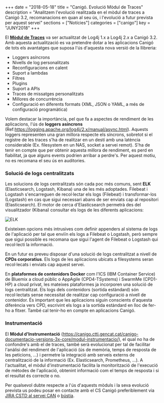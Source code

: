 +++
date        = "2018-05-18"
title       = "Canigó. Evolució Mòdul de Traces"
description = "Analitzem l'evolució realitzada en el mòdul de traces a Canigó 3.2, recomanacions en quan al seu ús, i l'evolució a futur prevista per aquest servei"
sections    = ["Notícies"]
categories  = ["canigo"]
key         = "JUNY2018"
+++

El [**Mòdul de Traces**](https://canigo.ctti.gencat.cat/canigo-documentacio-versions-3x-core/modul-traces/) va ser actualitzat de Log4j 1.x a Log4j 2.x a Canigó 3.2. Amb aquesta actualització es va pretendre dotar a les aplicacions Canigó de tots els avantatges que suposa l'ús d'aquesta nova versió de la llibreria:

* Loggers asíncrons
* Nivells de log personalitzats
* Reconfiguracions en calent
* Suport a lambdas
* Filtres
* Plugins
* Suport a APIs
* Traces de missatges personalitzats
* Millores de concurrència
* Configuració en diferents formats (XML, JSON o YAML, a més de configuració programàtica)

Volem destacar la importància, pel que fa a aspectes de rendiment de les aplicacions, l'ús de **loggers asíncrons** (Ref:https://logging.apache.org/log4j/2.x/manual/async.html). Aquests loggers representen una gran millora respecte els síncrons, sobretot si el registre de les traces s'ha de realitzar en un destí amb una latència considerable (Ex. filesystem en un NAS, socket a servei remot). S'ha de tenir en compte que per obtenir aquesta millora de rendiment, es perd en fiabilitat, ja que alguns events podrien arribar a perdre's. Per aquest motiu, no es recomana el seu ús en auditories.

### Solució de logs centralitzats

Les solucions de logs centralitzats són cada poc més comuns, sent **ELK** (Elasticsearch, Logstash, Kibana) una de les més adoptades. Filebeat i Logstash s'encarreguen de recol·lectar els logs (Filebeat) i transformar-los (Logstash) en cas que sigui necessari abans de ser enviats cap al repositori (Elasticsearch). El motor de cerca d'Elasticsearch permetrà des del visualitzador (Kibana) consultar els logs de les diferents aplicacions:

![ELK](/images/news/ELK.png)

Existeixen opcions més intrusives com definir appenders al sistema de logs de l'aplicació per tal que enviïn els logs a Filebeat o Logstash, però sempre que sigui possible es recomana que sigui l'agent de Filebeat o Logstash qui recol·lecti la informació.

En un futur es preveu disposar d'una solució de logs centralitzat a nivell de **CPDs corporatius**. Els logs de les aplicacions ubicats a filesystems seran recol·lecats i enviats cap aquest servei.

En **plataformes de contenidors Docker** com l'ICS (IBM Container Service) de Bluemix a cloud públic o AppAgile (CPD4-TSystems) i SwarmMe (CPD1-HP) a cloud privat, les mateixes plataformes ja incorporen una solució de logs centralitzat. Els logs dels contenidors (sortida estàndard) són recol·lectats sense necessitat de realitzar cap configuració a nivell de contenidor. És important que les aplicacions siguin conscients d'aquesta diferència vers CPD, escrivint els logs a la sortida estàndard en lloc de fer-ho a fitxer. També cal tenir-ho en compte en aplicacions Canigó.

### Instrumentació

El **Mòdul d'Instrumentació** (https://canigo.ctti.gencat.cat/canigo-documentacio-versions-3x-core/modul-instrumentacio/), el qual no ha de confondre's amb el de traces, també serà evolucionat per tal de facilitar l'anàlisi del rendiment de l'aplicació (ús de memòria, temps de resposta de les peticions, ...) i permetre la integració amb serveis externs de centralització de la informació (Ex. Elasticsearch, Prometheus, ...). A l'actualitat, el mòdul d'instrumentació facilita la monitorització de l'execució de mètodes de l'aplicació, obtenint informació com el temps de resposta i si el resultat és correcte o no.

Per qualsevol dubte respecte a l'ús d'aquests mòduls i la seva evolució prevista us podeu posar en contacte amb el CS Canigó preferiblement via [JIRA CSTD al servei CAN]() o [bústia](mailto:oficina-tecnica.canigo.ctti@gencat.cat).
